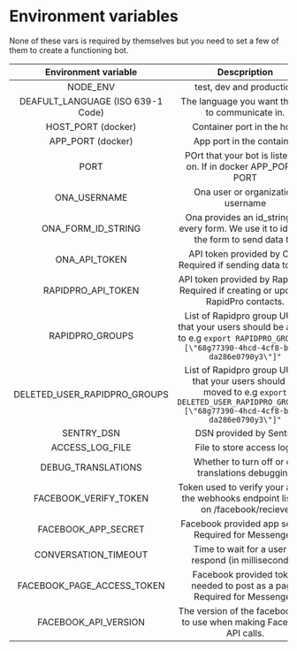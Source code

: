 # Environment variables

None of these vars is required by themselves but you need to set a few of
 them to create a functioning bot.

|        Environment variable      |                                                                            Descpription                                                               |         Default         |
|:--------------------------------:|:-----------------------------------------------------------------------------------------------------------------------------------------------------:|:-----------------------:|
|NODE_ENV                          |test, dev and production                                                                                                                               |'dev'                    |
|DEAFULT_LANGUAGE (ISO 639-1 Code) |The language you want the bot to communicate in.                                                                                                       |'en'                     |
|HOST_PORT (docker)                |Container port in the host                                                                                                                             |undefined                |
|APP_PORT (docker)                 |App port in the container                                                                                                                              |3000                     |
|PORT                              |POrt that your bot is listening on. If in docker APP_PORT = PORT                                                                                       |3000                     |
|ONA_USERNAME                      |Ona user or organization username                                                                                                                      |undefined                |
|ONA_FORM_ID_STRING                |Ona provides an id_string for every form. We use it to identify the form to send data to.                                                              |undefined                |
|ONA_API_TOKEN                     |API token provided by Ona. Required if sending data to Ona.                                                                                            |undefined                |
|RAPIDPRO_API_TOKEN                |API token provided by Rapidpro. Required if creating or updating RapidPro contacts.                                                                    |undefined                |
|RAPIDPRO_GROUPS                   |List of Rapidpro group UUIDs that your users should be added to e.g `export RAPIDPRO_GROUPS="[\"68g77390-4hcd-4cf8-b985-da286e0790y3\"]"`              |[]                       |
|DELETED_USER_RAPIDPRO_GROUPS      |List of Rapidpro group UUIDs that your users should be moved to e.g `export DELETED_USER_RAPIDPRO_GROUPS="[\"68g77390-4hcd-4cf8-b985-da286e0790y3\"]"` |[]                       |
|SENTRY_DSN                        |DSN provided by Sentry                                                                                                                                 |undefined                |
|ACCESS_LOG_FILE                   |File to store access logs                                                                                                                              |bot.access.log           |
|DEBUG_TRANSLATIONS                |Whether to turn off or on translations debugging                                                                                                       |false                    |
|FACEBOOK_VERIFY_TOKEN             |Token used to verify your app to the webhooks endpoint listens on /facebook/recieve                                                                    |'borq'                   |
|FACEBOOK_APP_SECRET               |Facebook provided app secret. Required for Messenger.                                                                                                  |undefined                |
|CONVERSATION_TIMEOUT              |Time to wait for a user to respond (in milliseconds).                                                                                                  |60000 * 20 (20 mins)     |
|FACEBOOK_PAGE_ACCESS_TOKEN        |Facebook provided token needed to post as a page. Required for Messenger.                                                                              |undefined                |
|FACEBOOK_API_VERSION              |The version of the facebook API to use when making Facebook API calls.                                                                                 |'v2.10'                  |
